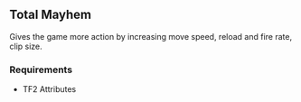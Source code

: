 Total Mayhem
---
Gives the game more action by increasing move speed, reload and fire rate, clip size.

### Requirements
- TF2 Attributes
